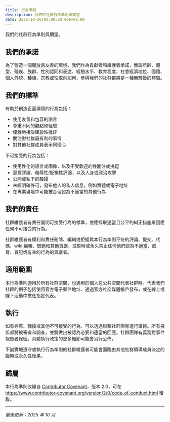 ```yaml
---
title: 行為準則
description: 我們的社群行為準則與期望
date: 2025-10-26T00:00:00.000+08:00
---
```


我們的社群行為準則與期望。

## 我們的承諾

為了營造一個開放且友善的環境，我們作為貢獻者和維護者承諾，無論年齡、體型、殘疾、族群、性別認同和表達、經驗水平、教育程度、社會經濟地位、國籍、個人外貌、種族、宗教或性取向如何，參與我們的社群都將是一種無騷擾的體驗。

## 我們的標準

有助於創造正面環境的行為包括：

- 使用友善和包容的語言
- 尊重不同的觀點和經驗
- 優雅地接受建設性批評
- 關注對社群最有利的事情
- 對其他社群成員表示同理心

不可接受的行為包括：

- 使用性化的語言或圖像，以及不受歡迎的性關注或挑逗
- 惡意評論、侮辱性/貶損性評論，以及人身或政治攻擊
- 公開或私下的騷擾
- 未經明確許可，發布他人的私人信息，例如實體或電子地址
- 在專業環境中可能被合理認為不適當的其他行為

## 我們的責任

社群維護者有責任闡明可接受行為的標準，並應採取適當且公平的糾正措施來回應任何不可接受的行為。

社群維護者有權利和責任刪除、編輯或拒絕與本行為準則不符的評論、提交、代碼、wiki 編輯、問題和其他貢獻，或暫時或永久禁止任何他們認為不適當、威脅、冒犯或有害的行為的貢獻者。

## 適用範圍

本行為準則適用於所有社群空間，也適用於個人在公共空間代表社群時。代表我們社群的例子包括使用官方電子郵件地址、通過官方社交媒體帳戶發布，或在線上或線下活動中擔任指定代表。

## 執行

如有辱罵、騷擾或其他不可接受的行為，可以透過聯繫社群團隊進行舉報。所有投訴都將被審查和調查，並將做出被認為必要和適當的回應。社群團隊有義務對事件報告者保密。具體執行政策的更多細節可能會另行公佈。

不誠實地遵守或執行行為準則的社群維護者可能會面臨由其他社群領導成員決定的臨時或永久性後果。

## 歸屬

本行為準則改編自 [Contributor Covenant](https://www.contributor-covenant.org)，版本 2.0，可在 <https://www.contributor-covenant.org/version/2/0/code_of_conduct.html> 獲取。

---

*最後更新：2025 年 10 月*

